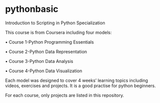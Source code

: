 # pythonbasic
Introduction to Scripting in Python Specialization

This course is from Coursera including four models:

• Course 1-Python Programming Essentials 

• Course 2-Python Data Representation 

• Course 3-Python Data Analysis 

• Course 4-Python Data Visualization 

Each model was designed to cover 4 weeks’ learning topics including videos, exercises and projects. It is a good practise for python beginners.

For each course, only projects are listed in this repository.
